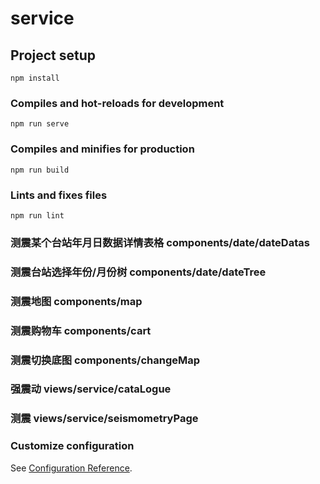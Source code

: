 # service

## Project setup
```
npm install
```

### Compiles and hot-reloads for development
```
npm run serve
```

### Compiles and minifies for production
```
npm run build
```

### Lints and fixes files
```
npm run lint
```

### 测震某个台站年月日数据详情表格 components/date/dateDatas
### 测震台站选择年份/月份树 components/date/dateTree
### 测震地图 components/map
### 测震购物车 components/cart
### 测震切换底图 components/changeMap
### 强震动 views/service/cataLogue
### 测震 views/service/seismometryPage

### Customize configuration
See [Configuration Reference](https://cli.vuejs.org/config/).
